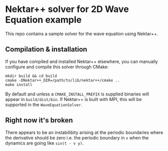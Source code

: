 # Nektar++ solver for 2D Wave Equation example

This repo contains a sample solver for the wave equation using Nektar++.


## Compilation & installation

If you have compiled and installed Nektar++ elsewhere, you can manually configure and compile this solver through CMake:
```
mkdir build && cd build
cmake -DNektar++_DIR=/path/to/lib/nektar++/cmake ..
make install
```
By default and unless a `CMAKE_INSTALL_PREFIX` is supplied binaries will appear in `build/dist/bin`. If Nektar++ is built with MPI, this will be supported in the `WaveEquationSolver`.

## Right now it's broken

There appears to be an instabilibity arising at the periodic boundaries where the derivative should be zero i.e. the periodic boundary in `x` when the dynamics are going like `sin(t - v y)`.


